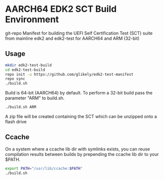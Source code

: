 # AARCH64 EDK2 SCT Build Environment

git-repo Manifest for building the UEFI Self Certification Test (SCT) suite
from mainline edk2 and edk2-test for AARCH64 and ARM (32-bit)

## Usage

```bash
mkdir edk2-test-build
cd edk2-test-build
repo init -u https://github.com/glikely/edk2-test-manifest
repo sync
./build.sh
```

Build is 64-bit (AARCH64) by default.  To perform a 32-bit build pass the
parameter "ARM" to build.sh.
```bash
./build.sh ARM
```

A zip file will be created containing the SCT which can be unzipped onto a
flash drive

## Ccache

On a system where a ccache lib dir with symlinks exists, you can reuse
compilation results between builds by prepending the ccache lib dir to your
$PATH.
```bash
export PATH="/usr/lib/ccache:$PATH"
./build.sh
```

